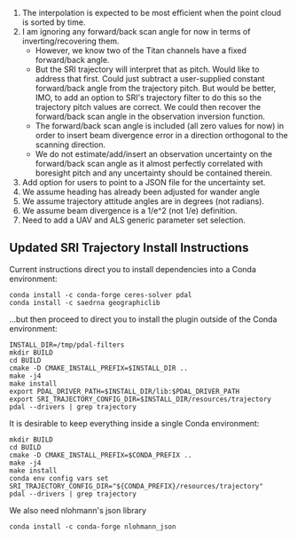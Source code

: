 1. The interpolation is expected to be most efficient when the point cloud is sorted by time.
2. I am ignoring any forward/back scan angle for now in terms of inverting/recovering them.
    * However, we know two of the Titan channels have a fixed forward/back angle.
    * But the SRI trajectory will interpret that as pitch. Would like to address that first. Could just subtract a user-supplied constant forward/back angle from the trajectory pitch. But would be better, IMO, to add an option to SRI's trajectory filter to do this so the trajectory pitch values are correct. We could then recover the forward/back scan angle in the observation inversion function.
    * The forward/back scan angle is included (all zero values for now) in order to insert beam divergence error in a direction orthogonal to the scanning direction.
    * We do not estimate/add/insert an observation uncertainty on the forward/back scan angle as it almost perfectly correlated with boresight pitch and any uncertainty should be contained therein.
4. Add option for users to point to a JSON file for the uncertainty set.
5. We assume heading has already been adjusted for wander angle
6. We assume trajectory attitude angles are in degrees (not radians).
7. We assume beam divergence is a 1/e^2 (not 1/e) definition.
8. Need to add a UAV and ALS generic parameter set selection.




## Updated SRI Trajectory Install Instructions
Current instructions direct you to install dependencies into a Conda environment:
```
conda install -c conda-forge ceres-solver pdal
conda install -c saedrna geographiclib
```

...but then proceed to direct you to install the plugin outside of the Conda environment:
```
INSTALL_DIR=/tmp/pdal-filters
mkdir BUILD
cd BUILD
cmake -D CMAKE_INSTALL_PREFIX=$INSTALL_DIR ..
make -j4
make install
export PDAL_DRIVER_PATH=$INSTALL_DIR/lib:$PDAL_DRIVER_PATH
export SRI_TRAJECTORY_CONFIG_DIR=$INSTALL_DIR/resources/trajectory
pdal --drivers | grep trajectory
```

It is desirable to keep everything inside a single Conda environment:
```
mkdir BUILD
cd BUILD
cmake -D CMAKE_INSTALL_PREFIX=$CONDA_PREFIX ..
make -j4
make install
conda env config vars set SRI_TRAJECTORY_CONFIG_DIR="${CONDA_PREFIX}/resources/trajectory"
pdal --drivers | grep trajectory
```

We also need nlohmann's json library
```
conda install -c conda-forge nlohmann_json
```
